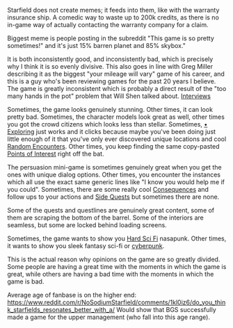 Starfield does not create memes; it feeds into them, like with the warranty insurance ship. A comedic way to waste up to 200k credits, as there is no in-game way of actually contacting the warranty company for a claim.

Biggest meme is people posting in the subreddit "This game is so pretty sometimes!" and it's just 15% barren planet and 85% skybox."

It is both inconsistently good, and inconsistently bad, which is precisely why I think it is so evenly divisive. This also goes in line with Greg Miller describing it as the biggest "your mileage will vary" game of his career, and this is a guy who's been reviewing games for the past 20 years I believe. 
The game is greatly inconsistent which is probably a direct result of the "too many hands in the pot" problem that Will Shen talked about. [Interviews](Interviews.md)

Sometimes, the game looks genuinely stunning. Other times, it can look pretty bad. Sometimes, the character models look great as well, other times you got the crowd citizens which looks less than stellar. Sometimes, [• Exploring](•%20Exploring.md) just works and it clicks because maybe you've been doing just little enough of it that you've only ever discovered unique locations and cool [Random Encounters](Random%20Encounters.md). Other times, you keep finding the same copy-pasted [Points of Interest](Points%20of%20Interest.md) right off the bat.

The persuasion mini-game is sometimes genuinely great when you get the ones with unique dialog options. Other times, you encounter the instances which all use the exact same generic lines like "I know you would help me if you could". Sometimes, there are some really cool [Consequences](Consequences.md) and follow ups to your actions and [Side Quests](Side%20Quests.md) but sometimes there are none.

Some of the quests and questlines are genuinely great content, some of them are scraping the bottom of the barrel. Some of the interiors are seamless, but some are locked behind loading screens.

Sometimes, the game wants to show you [Hard Sci Fi](Hard%20Sci%20Fi.md) nasapunk. Other times, it wants to show you sleek fantasy sci-fi or [cyberpunk](Neon%20City.md). 

This is the actual reason why opinions on the game are so greatly divided. Some people are having a great time with the moments in which the game is great, while others are having a bad time with the moments in which the game is bad.

Average age of fanbase is on the higher end: https://www.reddit.com/r/NoSodiumStarfield/comments/1kl0iz6/do_you_think_starfields_resonates_better_with_a/
Would show that BGS successfully made a game for the upper management (who fall into this age range).